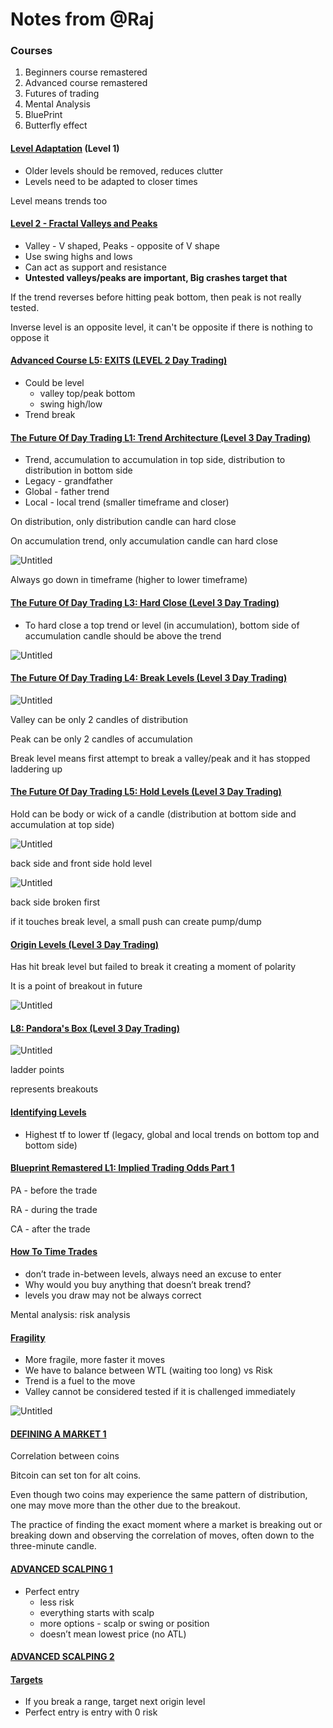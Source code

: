 # Notes from @Raj

### Courses

1. Beginners course remastered
2. Advanced course remastered
3. Futures of trading
4. Mental Analysis
5. BluePrint
6. Butterfly effect

#### [**Level Adaptation**](https://www.youtube.com/watch?v=7XmYzKfPrig\&list=PLBcrRkQDkijgMj9GSYfQQP4-d\_pciqmEW\&index=7) **(Level 1)**

* Older levels should be removed, reduces clutter
* Levels need to be adapted to closer times

Level means trends too

#### [Level 2 - Fractal Valleys and Peaks](https://www.youtube.com/watch?v=r48QOfA5OiM)

* Valley - V shaped, Peaks - opposite of V shape
* Use swing highs and lows
* Can act as support and resistance
* **Untested valleys/peaks are important, Big crashes target that**

If the trend reverses before hitting peak bottom, then peak is not really tested.

Inverse level is an opposite level, it can't be opposite if there is nothing to oppose it

#### [Advanced Course L5: EXITS (LEVEL 2 Day Trading)](https://www.youtube.com/watch?v=ExRM48AZ77s\&list=PLBcrRkQDkijgPGZsv\_G4bGdGq1OF76PWC\&index=5)

* Could be level
  * valley top/peak bottom
  * swing high/low
* Trend break

#### [The Future Of Day Trading L1: Trend Architecture (Level 3 Day Trading)](https://www.youtube.com/watch?v=go16nKckQto\&list=PLBcrRkQDkiji-LeqdrcvCpwXEptLi1Ts2)

* Trend, accumulation to accumulation in top side, distribution to distribution in bottom side
* Legacy - grandfather
* Global - father trend
* Local - local trend (smaller timeframe and closer)

On distribution, only distribution candle can hard close

On accumulation trend, only accumulation candle can hard close

![Untitled](<.gitbook/assets/Untitled (4).png>)

Always go down in timeframe (higher to lower timeframe)

#### [The Future Of Day Trading L3: Hard Close (Level 3 Day Trading)](https://www.youtube.com/watch?v=VByzLVS-QZA\&list=PLBcrRkQDkiji-LeqdrcvCpwXEptLi1Ts2\&index=3)

* To hard close a top trend or level (in accumulation), bottom side of accumulation candle should be above the trend

![Untitled](<.gitbook/assets/Untitled (1).png>)

#### [The Future Of Day Trading L4: Break Levels (Level 3 Day Trading)](https://www.youtube.com/watch?v=CJMdclvLuF0\&list=PLBcrRkQDkiji-LeqdrcvCpwXEptLi1Ts2\&index=4)

![Untitled](<.gitbook/assets/Untitled (2).png>)

Valley can be only 2 candles of distribution

Peak can be only 2 candles of accumulation

Break level means first attempt to break a valley/peak and it has stopped laddering up

#### [The Future Of Day Trading L5: Hold Levels (Level 3 Day Trading)](https://www.youtube.com/watch?v=Dvjr5btdg8U\&list=PLBcrRkQDkiji-LeqdrcvCpwXEptLi1Ts2\&index=5)

Hold can be body or wick of a candle (distribution at bottom side and accumulation at top side)

![Untitled](<.gitbook/assets/Untitled (3).png>)

back side and front side hold level

![Untitled](<.gitbook/assets/Untitled (4) (1).png>)

back side broken first

if it touches break level, a small push can create pump/dump

#### [Origin Levels (Level 3 Day Trading)](https://www.youtube.com/watch?v=ZZ2xvXPpsiA\&list=PLBcrRkQDkiji-LeqdrcvCpwXEptLi1Ts2\&index=6)

Has hit break level but failed to break it creating a moment of polarity

It is a point of breakout in future

![Untitled](<.gitbook/assets/Untitled (5).png>)

#### [L8: Pandora's Box (Level 3 Day Trading)](https://www.youtube.com/watch?v=4ujmRg98iZQ\&list=PLBcrRkQDkiji-LeqdrcvCpwXEptLi1Ts2\&index=8)

![Untitled](<.gitbook/assets/Untitled (6).png>)

ladder points

represents breakouts

#### [Identifying Levels](https://www.youtube.com/watch?v=-L0TJFJqei4\&list=PLBcrRkQDkiji-LeqdrcvCpwXEptLi1Ts2\&index=9)

* Highest tf to lower tf (legacy, global and local trends on bottom top and bottom side)

#### [Blueprint Remastered L1: Implied Trading Odds Part 1](https://www.youtube.com/watch?v=PcWU8BXyh5Y\&list=PLBcrRkQDkijj74vkHOYUXGVtFuOQ2DncR)

PA - before the trade

RA - during the trade

CA - after the trade

#### [How To Time Trades](https://www.youtube.com/watch?v=3T0u5gjB9aU\&list=PLBcrRkQDkijj74vkHOYUXGVtFuOQ2DncR\&index=3)

* don’t trade in-between levels, always need an excuse to enter
* Why would you buy anything that doesn’t break trend?
* levels you draw may not be always correct

Mental analysis: risk analysis

#### [Fragility](https://www.youtube.com/watch?v=Pukn7q\_kMsM\&list=PLBcrRkQDkijj74vkHOYUXGVtFuOQ2DncR\&index=5)

* More fragile, more faster it moves
* We have to balance between WTL (waiting too long) vs Risk
* Trend is a fuel to the move
* Valley cannot be considered tested if it is challenged immediately

![Untitled](<.gitbook/assets/Untitled (7).png>)

#### [DEFINING A MARKET 1](https://www.youtube.com/watch?v=IbOyMuIdf8A\&list=PLBcrRkQDkijj74vkHOYUXGVtFuOQ2DncR\&index=8)

Correlation between coins

Bitcoin can set ton for alt coins.

Even though two coins may experience the same pattern of distribution, one may move more than the other due to the breakout.

The practice of finding the exact moment where a market is breaking out or breaking down and observing the correlation of moves, often down to the three-minute candle.

#### [ADVANCED SCALPING 1](https://www.youtube.com/watch?v=NtRfUqQBcJs\&list=PLBcrRkQDkijj74vkHOYUXGVtFuOQ2DncR\&index=11)

* Perfect entry
  * less risk
  * everything starts with scalp
  * more options - scalp or swing or position
  * doesn’t mean lowest price (no ATL)

#### [ADVANCED SCALPING 2](https://www.youtube.com/watch?v=PCD2MEsVY\_I\&list=PLBcrRkQDkijj74vkHOYUXGVtFuOQ2DncR\&index=12)

#### [Targets](https://www.youtube.com/watch?v=fIm8kwLZw6w\&list=PLBcrRkQDkijj74vkHOYUXGVtFuOQ2DncR\&index=13)

* If you break a range, target next origin level
* Perfect entry is entry with 0 risk
